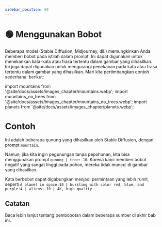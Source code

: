 ```yaml
---
sidebar_position: 60
---
```


# 🟢 Menggunakan Bobot

Beberapa model (Stable Diffusion, Midjourney, dll.) memungkinkan Anda memberi bobot pada istilah dalam prompt. Ini dapat digunakan untuk menekankan kata-kata atau frasa tertentu dalam gambar yang dihasilkan. Ini juga dapat digunakan untuk mengurangi penekanan pada kata atau frasa tertentu dalam gambar yang dihasilkan. Mari kita pertimbangkan contoh sederhana: berikut:

import mountains from '@site/docs/assets/images_chapter/mountains.webp';
import mountains_no_trees from '@site/docs/assets/images_chapter/mountains_no_trees.webp';
import planets from '@site/docs/assets/images_chapter/planets.webp';


# Contoh

Ini adalah beberapa gunung yang dihasilkan oleh Stable Diffusion, dengan prompt `mountain`.

<div style={{textAlign: 'center'}}>
  <LazyLoadImage src={mountains} style={{width: "350px"}} />
</div>

Namun, jika kita ingin pegunungan tanpa pepohonan, kita bisa menggunakan prompt `gunung | tree:-10`. Karena kami memberi bobot negatif yang sangat tinggi pada pohon, mereka tidak muncul di gambar yang dihasilkan.

<div style={{textAlign: 'center'}}>
  <LazyLoadImage src={mountains_no_trees} style={{width: "350px"}} />
</div>

Kata berbobot dapat digabungkan menjadi permintaan yang lebih rumit, seperti `A planet in space:10 | bursting with color red, blue, and purple:4 | aliens:-10 | 4K, high quality`

<div style={{textAlign: 'center'}}>
  <LazyLoadImage src={planets} style={{width: "350px"}} />
</div>

## Catatan

Baca lebih lanjut tentang pembobotan dalam beberapa sumber di akhir bab ini.